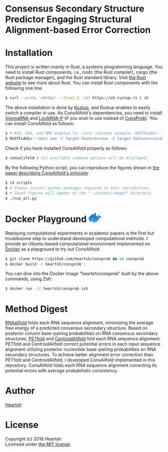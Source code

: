 # Consensus Secondary Structure Predictor Engaging Structural Alignment-based Error Correction
# Installation
This project is written mainly in Rust, a systems programming language.
You need to install Rust components, i.e., rustc (the Rust compiler), cargo (the Rust package manager), and the Rust standard library.
Visit [the Rust website](https://www.rust-lang.org) to see more about Rust.
You can install Rust components with the following one line:
```bash
$ curl --proto '=https' --tlsv1.2 -sSf https://sh.rustup.rs | sh
```
The above installation is done by [Rustup](https://github.com/rust-lang-nursery/rustup.rs), and Rustup enables to easily switch a compiler in use.
As ConsAlifold's dependencies, you need to install [ViennaRNA](https://www.tbi.univie.ac.at/RNA/) and [LocARNA-P](https://github.com/s-will/LocARNA) (if you wish to use instead of [ConsProb](https://github.com/heartsh/consprob)).
You can install ConsAlifold as follows: 
```bash
$ # AVX, SSE, and MMX enabled for rustc (another example: RUSTFLAGS='--emit asm -C target-feature=+avx2 -C target-feature=+ssse3 -C target-feature=+mmx -C target-feature=+fma')
$ RUSTFLAGS='--emit asm -C target-feature=+avx -C target-feature=+ssse3 -C target-feature=+mmx' cargo install consalifold
```
Check if you have installed ConsAlifold properly as follows:
```bash
$ consalifold # Its available command options will be displayed.
```
By the following Python script, you can reproduce the figures shown in [the paper describing ConsAlifold's principle](https://doi.org/10.1093/bioinformatics/btab738):
```bash
$ cd scripts
$ # Please install python packages required to this reproduction.
$ # Saved figures will appear at the "../assets/images" directory.
$ ./run_all.py
```

# Docker Playground <img src="https://github.com/heartsh/consprob/blob/master/assets/images_fixed/docker_logo.png" width="40">
Replaying computational experiments in academic papers is the first but troublesome step to understand developed computational methods.
I provide an Ubuntu-based computational environment implemented on [Docker](https://www.docker.com/) as a playground to try out ConsAlifold:
```bash
$ git clone https://github.com/heartsh/consprob && cd consprob
$ docker build -t heartsh/consprob .
```
You can dive into the Docker image "heartsh/consprob" built by the above commands, using Zsh:
```bash
$ docker run -it heartsh/consprob zsh
```

# Method Digest
[RNAalifold](https://www.tbi.univie.ac.at/RNA/) folds each RNA sequence alignment, minimizing the average free energy of a predicted consensus secondary structure.
Based on posterior column base-pairing probabilities on RNA consensus secondary structures, [PETfold](https://rth.dk/resources/petfold/) and [CentroidAlifold](https://github.com/satoken/centroid-rna-package) fold each RNA sequence alignment.
PETfold and CentroidAlifold correct potential errors in each input sequence alignment utilizing posterior nucleotide base-pairing probabilities on RNA secondary structures.
To achieve better alignment error correction than PETfold and CentroidAlifold, I developed ConsAlifold implemented in this repository.
ConsAlifold folds each RNA sequence alignment correcting its potential errors with average probabilistic consistency.

# Author
[Heartsh](https://github.com/heartsh)

# License
Copyright (c) 2018 Heartsh  
Licensed under [the MIT license](http://opensource.org/licenses/MIT).
